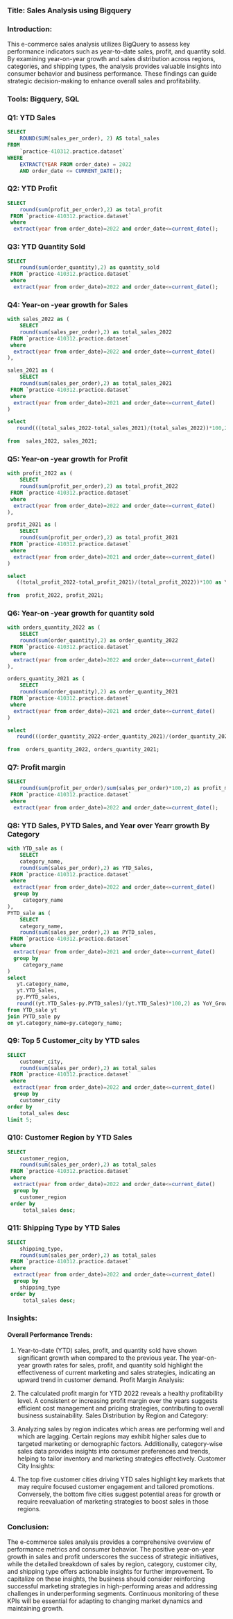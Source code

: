 ### Title: Sales Analysis using Bigquery

### Introduction:
This e-commerce sales analysis utilizes BigQuery to assess key performance indicators such as year-to-date sales, profit, and quantity sold. By examining year-on-year growth and sales distribution across regions, categories, and shipping types, the analysis provides valuable insights into consumer behavior and business performance. These findings can guide strategic decision-making to enhance overall sales and profitability.

### Tools: Bigquery, SQL

### Q1: YTD Sales
```sql
SELECT 
    ROUND(SUM(sales_per_order), 2) AS total_sales 
FROM 
    `practice-410312.practice.dataset` 
WHERE 
    EXTRACT(YEAR FROM order_date) = 2022 
    AND order_date <= CURRENT_DATE();
```

### Q2: YTD Profit
```sql
SELECT 
    round(sum(profit_per_order),2) as total_profit
 FROM `practice-410312.practice.dataset` 
 where
  extract(year from order_date)=2022 and order_date<=current_date();
```

### Q3: YTD Quantity Sold
```sql
SELECT 
    round(sum(order_quantity),2) as quantity_sold
 FROM `practice-410312.practice.dataset` 
 where
  extract(year from order_date)=2022 and order_date<=current_date();
```

### Q4: Year-on -year growth for Sales
```sql
with sales_2022 as (
    SELECT 
    round(sum(sales_per_order),2) as total_sales_2022
 FROM `practice-410312.practice.dataset` 
 where
  extract(year from order_date)=2022 and order_date<=current_date()
),

sales_2021 as (
    SELECT 
    round(sum(sales_per_order),2) as total_sales_2021
 FROM `practice-410312.practice.dataset` 
 where
  extract(year from order_date)=2021 and order_date<=current_date()
)

select
   round(((total_sales_2022-total_sales_2021)/(total_sales_2022))*100,2)as YoY_sales_growth
    
from  sales_2022, sales_2021;
```

### Q5: Year-on -year growth for Profit
```sql
with profit_2022 as (
    SELECT 
    round(sum(profit_per_order),2) as total_profit_2022
 FROM `practice-410312.practice.dataset` 
 where
  extract(year from order_date)=2022 and order_date<=current_date()
),

profit_2021 as (
    SELECT 
    round(sum(profit_per_order),2) as total_profit_2021
 FROM `practice-410312.practice.dataset` 
 where
  extract(year from order_date)=2021 and order_date<=current_date()
)

select
   ((total_profit_2022-total_profit_2021)/(total_profit_2022))*100 as YoY_Profit_growth
    
from  profit_2022, profit_2021;
```

### Q6: Year-on -year growth for quantity sold
```sql
with orders_quantity_2022 as (
    SELECT 
    round(sum(order_quantity),2) as order_quantity_2022
 FROM `practice-410312.practice.dataset` 
 where
  extract(year from order_date)=2022 and order_date<=current_date()
),

orders_quantity_2021 as (
    SELECT 
    round(sum(order_quantity),2) as order_quantity_2021
 FROM `practice-410312.practice.dataset` 
 where
  extract(year from order_date)=2021 and order_date<=current_date()
)

select
   round(((order_quantity_2022-order_quantity_2021)/(order_quantity_2022))*100,2) as YoY_Quantity_sold
    
from  orders_quantity_2022, orders_quantity_2021;
```

### Q7: Profit margin
```sql
SELECT 
    round(sum(profit_per_order)/sum(sales_per_order)*100,2) as profit_margin
 FROM `practice-410312.practice.dataset` 
 where
  extract(year from order_date)=2022 and order_date<=current_date();
```

### Q8: YTD Sales, PYTD Sales, and Year over Yearr growth  By Category
```sql
with YTD_sale as (
    SELECT 
    category_name,
    round(sum(sales_per_order),2) as YTD_Sales,
 FROM `practice-410312.practice.dataset` 
 where
  extract(year from order_date)=2022 and order_date<=current_date()
  group by
     category_name
),
PYTD_sale as (
    SELECT 
    category_name,
    round(sum(sales_per_order),2) as PYTD_sales,
 FROM `practice-410312.practice.dataset` 
 where
  extract(year from order_date)=2021 and order_date<=current_date()
  group by
     category_name
)
select
   yt.category_name,
   yt.YTD_Sales,
   py.PYTD_sales,
   round((yt.YTD_Sales-py.PYTD_sales)/(yt.YTD_Sales)*100,2) as YoY_Growth
from YTD_sale yt
join PYTD_sale py
on yt.category_name=py.category_name;
```

### Q9:  Top 5 Customer_city by YTD sales
```sql
SELECT 
    customer_city,
    round(sum(sales_per_order),2) as total_sales
 FROM `practice-410312.practice.dataset` 
 where
  extract(year from order_date)=2022 and order_date<=current_date()
  group by 
    customer_city
order by
    total_sales desc
limit 5;
```

### Q10:  Customer Region  by YTD Sales
```sql
SELECT 
    customer_region,
    round(sum(sales_per_order),2) as total_sales
 FROM `practice-410312.practice.dataset` 
 where
  extract(year from order_date)=2022 and order_date<=current_date()
  group by 
    customer_region
 order by
     total_sales desc;
```

### Q11:  Shipping Type  by YTD Sales
```sql
SELECT 
    shipping_type,
    round(sum(sales_per_order),2) as total_sales
 FROM `practice-410312.practice.dataset` 
 where
  extract(year from order_date)=2022 and order_date<=current_date()
  group by 
    shipping_type
 order by
     total_sales desc;
```

### Insights:
#### Overall Performance Trends:

1. Year-to-date (YTD) sales, profit, and quantity sold have shown significant growth when compared to the previous year. The year-on-year growth rates for sales, profit, and quantity sold highlight the effectiveness of current marketing and sales strategies, indicating an upward trend in customer demand.
Profit Margin Analysis:

2. The calculated profit margin for YTD 2022 reveals a healthy profitability level. A consistent or increasing profit margin over the years suggests efficient cost management and pricing strategies, contributing to overall business sustainability.
Sales Distribution by Region and Category:

3. Analyzing sales by region indicates which areas are performing well and which are lagging. Certain regions may exhibit higher sales due to targeted marketing or demographic factors. Additionally, category-wise sales data provides insights into consumer preferences and trends, helping to tailor inventory and marketing strategies effectively.
Customer City Insights:

4. The top five customer cities driving YTD sales highlight key markets that may require focused customer engagement and tailored promotions. Conversely, the bottom five cities suggest potential areas for growth or require reevaluation of marketing strategies to boost sales in those regions.

### Conclusion:
The e-commerce sales analysis provides a comprehensive overview of performance metrics and consumer behavior. The positive year-on-year growth in sales and profit underscores the success of strategic initiatives, while the detailed breakdown of sales by region, category, customer city, and shipping type offers actionable insights for further improvement. To capitalize on these insights, the business should consider reinforcing successful marketing strategies in high-performing areas and addressing challenges in underperforming segments. Continuous monitoring of these KPIs will be essential for adapting to changing market dynamics and maintaining growth.

